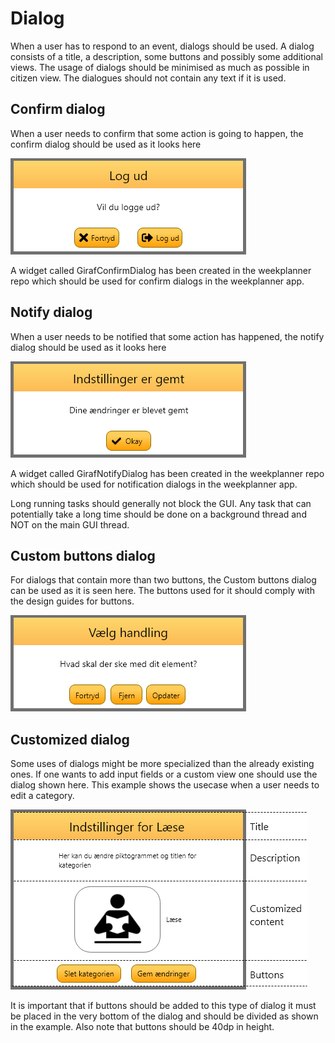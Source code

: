 # Dialog

When a user has to respond to an event, dialogs should be used. A dialog consists
of a title, a description, some buttons and possibly some additional views.
The usage of dialogs should be minimised as much as possible in citizen view. The dialogues should not contain any text if it is used. 

## Confirm dialog

When a user needs to confirm that some action is going to happen, the confirm dialog
should be used as it looks here

![ConfirmDialog](images/ConfirmDialog.png "ConfirmDialog")

A widget called GirafConfirmDialog has been created in the weekplanner repo which
should be used for confirm dialogs in the weekplanner app.

## Notify dialog

When a user needs to be notified that some action has happened, the notify dialog
should be used as it looks here

![NotifyDialog](images/NotifyDialog.png "NotifyDialog")

A widget called GirafNotifyDialog has been created in the weekplanner repo which
should be used for notification dialogs in the weekplanner app.

Long running tasks should generally not block the GUI. Any task that can potentially
take a long time should be done on a background thread and NOT on the main GUI thread.

## Custom buttons dialog

For dialogs that contain more than two buttons, the Custom buttons dialog can be
used as it is seen here. The buttons used for it should comply with the design
guides for buttons.

![CustomButtonsDialog](images/CustomButtonsDialog.png "CustomButtonsDialog")

## Customized dialog

Some uses of dialogs might be more specialized than the already existing ones. If
one wants to add input fields or a custom view one should use the dialog shown here.
This example shows the usecase when a user needs to edit a category.

![CustomDialog](images/CustomDialog.png "CustomDialog")

It is important that if buttons should be added to this type of dialog it must be
placed in the very bottom of the dialog and should be divided as shown in the example.
Also note that buttons should be 40dp in height.
